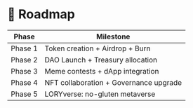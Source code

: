 # 🧱 Roadmap
| Phase | Milestone |
|-------|-----------|
| Phase 1 | Token creation + Airdrop + Burn |
| Phase 2 | DAO Launch + Treasury allocation |
| Phase 3 | Meme contests + dApp integration |
| Phase 4 | NFT collaboration + Governance upgrade |
| Phase 5 | LORYverse: no-gluten metaverse |